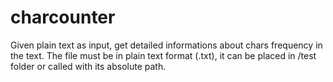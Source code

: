 # charcounter
Given plain text as input, get detailed informations about chars frequency in the text. The file must be in plain text format (.txt), it can be placed in /test folder or called with its absolute path.
